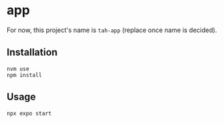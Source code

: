 # app

For now, this project's name is `tah-app` (replace once name is decided).

## Installation

```
nvm use
npm install
```

## Usage

```
npx expo start
```
